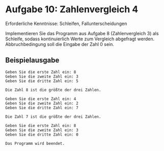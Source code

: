 # Aufgabe 10: Zahlenvergleich 4

Erforderliche Kenntnisse: Schleifen, Fallunterscheidungen

Implementieren Sie das Programm aus Aufgabe 8 (Zahlenvergleich 3) als Schleife, sodass kontinuierlich Werte zum Vergleich abgefragt werden. Abbruchbedingung soll die Eingabe der Zahl 0 sein.

## Beispielausgabe

```clike
Geben Sie die erste Zahl ein: 8
Geben Sie die zweite Zahl ein: 3
Geben Sie die dritte Zahl ein: 5

Die Zahl 8 ist die größte der drei Zahlen. 

Geben Sie die erste Zahl ein: 4
Geben Sie die zweite Zahl ein: 2
Geben Sie die dritte Zahl ein: 7

Die Zahl 7 ist die größte der drei Zahlen. 

Geben Sie die erste Zahl ein: 8
Geben Sie die zweite Zahl ein: 3
Geben Sie die dritte Zahl ein: 0

Das Programm wird beendet.
```
